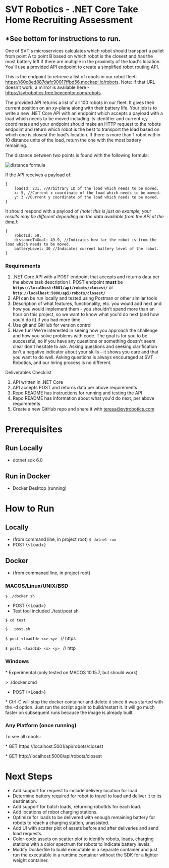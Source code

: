# SVT Robotics - .NET Core Take Home Recruiting Assessment
## \*See bottom for instructions to run.

One of SVT's microservices calculates which robot should transport a pallet from point A to point B based on which robot is the closest and has the most battery left if there are multiple in the proximity of the load's location. You'll use a provided API endpoint to create a simplified robot routing API.

This is the endpoint to retrieve a list of robots in our robot fleet: https://60c8ed887dafc90017ffbd56.mockapi.io/robots. Note: if that URL doesn't work, a mirror is available here - https://svtrobotics.free.beeceptor.com/robots.

The provided API returns a list of all 100 robots in our fleet. It gives their current position on an xy-plane along with their battery life. Your job is to write a new .NET Core API with an endpoint which accepts a payload with a load which needs to be moved including its identifier and current x,y coordinates and your endpoint should make an HTTP request to the robots endpoint and return which robot is the best to transport the load based on which one is closest the load's location. If there is more than 1 robot within 10 distance units of the load, return the one with the most battery remaining.

The distance between two points is found with the following formula:

![distance formula](https://user-images.githubusercontent.com/7139741/122107356-f915e300-cde8-11eb-8699-f87b50046350.png)

If the API receives a payload of:

```
{
    loadId: 231, //Arbitrary ID of the load which needs to be moved.
    x: 5, //Current x coordinate of the load which needs to be moved.
    y: 3 //Current y coordinate of the load which needs to be moved.
}
```

It should respond with a payload of _(note: this is just an example, your results may be different depending on the data available from the API at the time.)_:

```
{
    robotId: 58,
    distanceToGoal: 49.9, //Indicates how far the robot is from the load which needs to be moved.
    batteryLevel: 30 //Indicates current battery level of the robot.
}
```

### Requirements

1. .NET Core API with a POST endpoint that accepts and returns data per the above task description
   i. POST endpoint **must** be **`https://localhost:5001/api/robots/closest/`** or **`http://localhost:5000/api/robots/closest/`**
2. API can be run locally and tested using Postman or other similar tools
3. Description of what features, functionality, etc. you would add next and how you would implement them - you shouldn't spend more than an hour on this project, so we want to know what you'd do next (and how you'd do it) if you had more time
4. Use git and GitHub for version control
5. Have fun! We're interested in seeing how you approach the challenge and how you solve problems with code. The goal is for you to be successful, so if you have any questions or something doesn't seem clear don't hesitate to ask. Asking questions and seeking clarification isn't a negative indicator about your skills - it shows you care and that you want to do well. Asking questions is always encouraged at SVT Robotics, and our hiring process is no different.

Deliverables Checklist

1. API written in .NET Core
2. API accepts POST and returns data per above requirements
3. Repo README has instructions for running and testing the API
4. Repo README has information about what you'd do next, per above requirements
5. Create a new GitHub repo and share it with teresa@svtrobotics.com

# Prerequisites
## Run Locally
- dotnet sdk 6.0
## Run in Docker
- Docker Desktop (running)
# How to Run
## Locally
- (from command line, in project root)
`
$ dotnet run
`
- POST {\<Load\>}
## Docker
- (from commanad line, in project root)
### MACOS/Linux/UNIX/BSD
`
$ ./docker.sh
`
- POST {\<Load\>}
- Test tool included ./test/post.sh

`
  $ cd test
`

`
  $ . post.sh
`

`
$ post <loadId> <x> <y> 
` // https

`
$ posti <loadId> <x> <y> 
` // http
### Windows
\* Experimental (only tested on MACOS 10.15.7, but should work)

\> ./docker.cmd

- POST {\<Load\>}

\* Ctrl-C will stop the docker container and delete it since it was started with the -d option. Just run the scrilpt again to build/restart it. It will go much faster on subsequent runs because the image is already built.

### Any Platform (once running)
To see all robots:

\* GET https://localhost:5001/api/robots/closest

\* GET http://localhost:5000/api/robots/closest


# Next Steps
- Add support for request to include delivery location for load.
- Determine battery required for robot to travel to load and deliver it to its destination.
- Add support for batch loads, returning robotIds for each load.
- Add locations of robot charging stations.
- Optimize for loads to be delivered with enough remaining battery for robots to reach a charging station, unassisted.
- Add UI with scatter plot of assets before and after deliveries and send load requests.
- Color-code assets on scatter plot to identify robots, loads, charging stations with a color spectrum for robots to indicate battery levels.
- Modify Dockerfile to build executable in a separate container and just run the executable in a runtime container without the SDK for a lighter weight container.